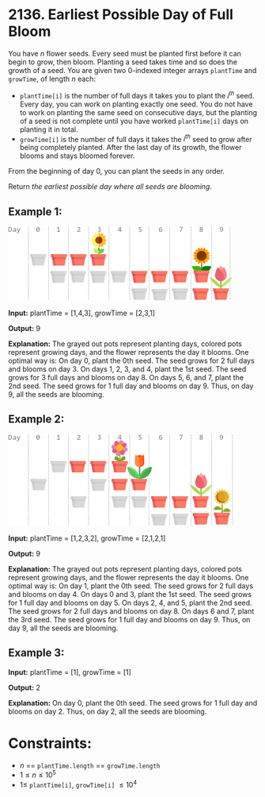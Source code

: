 # 2136. Earliest Possible Day of Full Bloom

You have $n$ flower seeds. Every seed must be planted first before it can begin to grow, then bloom. Planting a seed takes time and so does the growth of a seed. You are given two 0-indexed integer arrays `plantTime` and `growTime`, of length $n$ each:

* `plantTime[i]` is the number of full days it takes you to plant the $i^{th}$ seed. Every day, you can work on planting exactly one seed. You do not have to work on planting the same seed on consecutive days, but the planting of a seed is not complete until you have worked `plantTime[i]` days on planting it in total.
* `growTime[i]` is the number of full days it takes the $i^{th}$ seed to grow after being completely planted. After the last day of its growth, the flower blooms and stays bloomed forever.

From the beginning of day 0, you can plant the seeds in any order.

Return *the earliest possible day where all seeds are blooming*.

## Example 1:

![](https://github.com/projeto-de-algoritmos-2025/Algoritimos_Ambiciosos_LeetCode_D6/blob/main/assets/bloom1.png)<br>

**Input:** plantTime = [1,4,3], growTime = [2,3,1]

**Output:** 9

**Explanation:** The grayed out pots represent planting days, colored pots represent growing days, and the flower represents the day it blooms.
One optimal way is:
On day 0, plant the 0th seed. The seed grows for 2 full days and blooms on day 3.
On days 1, 2, 3, and 4, plant the 1st seed. The seed grows for 3 full days and blooms on day 8.
On days 5, 6, and 7, plant the 2nd seed. The seed grows for 1 full day and blooms on day 9.
Thus, on day 9, all the seeds are blooming.

## Example 2:

![](https://github.com/projeto-de-algoritmos-2025/Algoritimos_Ambiciosos_LeetCode_D6/blob/main/assets/bloom2.png)<br>

**Input:** plantTime = [1,2,3,2], growTime = [2,1,2,1]

**Output:** 9

**Explanation:** The grayed out pots represent planting days, colored pots represent growing days, and the flower represents the day it blooms.
One optimal way is:
On day 1, plant the 0th seed. The seed grows for 2 full days and blooms on day 4.
On days 0 and 3, plant the 1st seed. The seed grows for 1 full day and blooms on day 5.
On days 2, 4, and 5, plant the 2nd seed. The seed grows for 2 full days and blooms on day 8.
On days 6 and 7, plant the 3rd seed. The seed grows for 1 full day and blooms on day 9.
Thus, on day 9, all the seeds are blooming.

## Example 3:

**Input:** plantTime = [1], growTime = [1]

**Output:** 2

**Explanation:** On day 0, plant the 0th seed. The seed grows for 1 full day and blooms on day 2.
Thus, on day 2, all the seeds are blooming.

# Constraints:

* $n$ == `plantTime.length` == `growTime.length`
* $1 \le n \le 10^5$
* $1 \le$ `plantTime[i]`, `growTime[i]` $\le 10^4$
